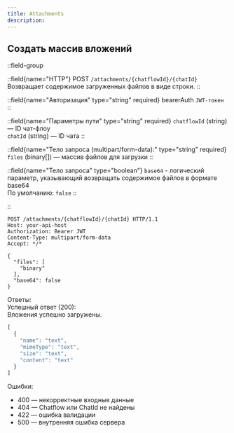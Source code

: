 ```yaml
---
title: Attachments
description:
---
```



## Создать массив вложений

::field-group

::field{name="HTTP"}
 POST `/attachments/{chatflowId}/{chatId}`  
 Возвращает содержимое загруженных файлов в виде строки.
::

::field{name="Авторизация" type="string" required}
 bearerAuth `JWT-токен`
::

::field{name="Параметры пути" type="string" required}
 `chatflowId` (string) — ID чат-флоу  
 `chatId` (string) — ID чата
::

::field{name="Тело запроса (multipart/form-data):" type="string" required}
 `files` (binary[]) — массив файлов для загрузки
::

::field{name="Тело запроса" type="boolean"}
 `base64` - логический параметр, указывающий возвращать содержимое файлов в формате base64  
 По умолчанию: `false`
::

::


```HTTP [Пример запроса (HTTP)]
POST /attachments/{chatflowId}/{chatId} HTTP/1.1
Host: your-api-host
Authorization: Bearer JWT
Content-Type: multipart/form-data
Accept: */*

{
  "files": [
    "binary"
  ],
  "base64": false
}

```

Ответы:  
Успешный ответ (200):  
Вложения успешно загружены.    

```js [Возвращается массив объектов]
[
  {
    "name": "text",
    "mimeType": "text",
    "size": "text",
    "content": "text"
  }
]
```

Ошибки:  

* 400 — некорректные входные данные
* 404 —  Chatflow или ChatId не найдены
* 422 — ошибка валидации
* 500 —  внутренняя ошибка сервера



